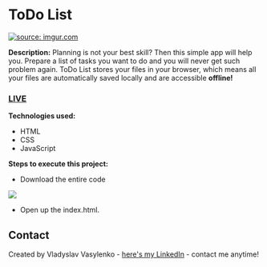 # ToDo List
<a href="https://imgur.com/o8i4gSe"><img src="https://i.imgur.com/o8i4gSe.gif" title="source: imgur.com" /></a>

**Description:**
Planning is not your best skill? Then this simple app will help you. Prepare a list of tasks you want to do and you will never get such problem again. ToDo List stores your files in your browser, which means all your files are automatically saved locally and are accessible **offline!**
### [LIVE](https://vladyslav.github.io/ToDo-List/)
**Technologies used:**
 - HTML
 - CSS
 - JavaScript
 
 **Steps to execute this project:**
 - Download the entire code
 
![](https://i.imgur.com/mzqjgS4.png)
 - Open up the index.html.
 
## Contact
Created by Vladyslav Vasylenko - [here's my LinkedIn](https://www.linkedin.com/in/vladvasylenko/) - contact me anytime!
